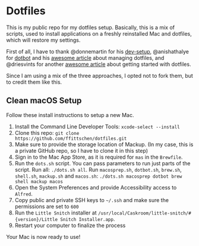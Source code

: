 # Dotfiles

This is my public repo for my dotfiles setup. Basically, this is a mix of scripts, used to install applications on a freshly reinstalled Mac
and dotfiles, which will restore my settings.

First of all, I have to thank @donnemartin for his [dev-setup](https://github.com/donnemartin/dev-setup), @anishathalye for [dotbot](https://github.com/anishathalye/dotbot) and his [awesome article](http://www.anishathalye.com/2014/08/03/managing-your-dotfiles/) about managing dotfiles, and @driesvints for another [awesome article](https://driesvints.com/blog/getting-started-with-dotfiles/) about getting started with dotfiles.

Since I am using a mix of the three approaches, I opted not to fork them, but to credit them like this.

## Clean macOS Setup

Follow these install instructions to setup a new Mac.

1. Install the Command Line Developer Tools: `xcode-select --install`
1. Clone this repo: `git clone https://github.com/ffittschen/dotfiles.git`
1. Make sure to provide the storage location of Mackup. (In my case, this is a private GitHub repo, so I have to clone it in this step)
1. Sign in to the Mac App Store, as it is required for `mas` in the `Brewfile`.
1. Run the `dots.sh` script. You can pass parameters to run just parts of the script. Run all: `./dots.sh all`. Run `macosprep.sh`, `dotbot.sh`, `brew.sh`, `shell.sh`, `mackup.sh` and `macos.sh`: `./dots.sh macosprep dotbot brew shell mackup macos`
1. Open the System Preferences and provide Accessibility access to `Alfred`.
1. Copy public and private SSH keys to `~/.ssh` and make sure the permissions are set to `600`
1. Run the `Little Snitch` installer at `/usr/local/Caskroom/little-snitch/#{version}/Little Snitch Installer.app`.
1. Restart your computer to finalize the process

Your Mac is now ready to use!